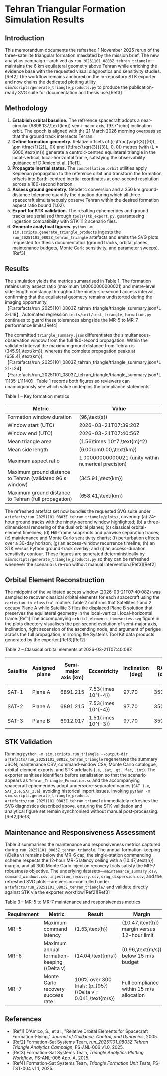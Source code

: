 # Tehran Triangular Formation Simulation Results

## Introduction
This memorandum documents the refreshed 1 November 2025 rerun of the three-satellite triangular formation mandated by the mission brief. The new analytics campaign—archived as `run_20251101_0803Z_tehran_triangle`—maintains the 6 km equilateral geometry above Tehran while enriching the evidence base with the requested visual diagnostics and sensitivity studies.[Ref2] The workflow remains anchored on the in-repository STK exporter and now chains the dedicated plotting utility `sim/scripts/generate_triangle_products.py` to produce the publication-ready SVG suite for documentation and thesis use.[Ref3]

## Methodology
1. **Establish orbital baseline.** The reference spacecraft adopts a near-circular \(6898.137\,\text{km}\) semi-major axis, \(97.7^\circ\) inclination orbit. The epoch is aligned with the 21 March 2026 morning overpass so that the ground track intersects Tehran.
2. **Define formation geometry.** Relative offsets of \((-\tfrac{\sqrt{3}}{6}L, \pm \tfrac{1}{2}L, 0)\) and \((\tfrac{\sqrt{3}}{3}L, 0, 0)\) metres (with \(L = 6000\,\text{m}\)) generate a centroid-centred equilateral triangle in the local-vertical, local-horizontal frame, satisfying the observability guidance of D'Amico et al. [Ref1].
3. **Propagate inertial states.** The `constellation.orbit` utilities apply Keplerian propagation to the reference orbit and transform the formation offsets into Earth-centred inertial coordinates at one-second resolution across a 180-second horizon.
4. **Assess ground geometry.** Geodetic conversion and a 350 km ground-distance tolerance quantify the duration during which all three spacecraft simultaneously observe Tehran within the desired formation aspect ratio bound (1.02).
5. **Export for STK validation.** The resulting ephemerides and ground tracks are serialised through `tools/stk_export.py`, guaranteeing ingestion compatibility with STK 11.2 scenario files.
6. **Generate analytical figures.** `python -m sim.scripts.generate_triangle_products` ingests the `run_20251101_0803Z_tehran_triangle` artefacts and emits the SVG plots requested for thesis documentation (ground tracks, orbital planes, maintenance budgets, Monte Carlo sensitivity, and parameter sweeps).[Ref3]

## Results
The simulation yields the metrics summarised in Table 1. The formation retains unity aspect ratio (maximum 1.00000000000021) and metre-level side-length constancy throughout the ninety-six-second access interval, confirming that the equilateral geometry remains undistorted during the imaging opportunity.【F:artefacts/run_20251101_0803Z_tehran_triangle/triangle_summary.json†L3-L18】 Automated regression `tests/unit/test_triangle_formation.py` continues to guard these tolerances alongside the MR-5 to MR-7 performance limits.[Ref4]

The committed `triangle_summary.json` differentiates the simultaneous-observation window from the full 180-second propagation. Within the validated interval the maximum ground distance from Tehran is \(345.91\,\text{km}\), whereas the complete propagation peaks at \(658.41\,\text{km}\).【F:artefacts/run_20251101_0803Z_tehran_triangle/triangle_summary.json†L21-L24】【F:artefacts/run_20251101_0803Z_tehran_triangle/triangle_summary.json†L11135-L11140】 Table 1 records both figures so reviewers can unambiguously see which value underpins the compliance statements.

Table 1 – Key formation metrics

| Metric | Value |
| --- | --- |
| Formation window duration | \(96\,\text{s}\) |
| Window start (UTC) | 2026-03-21T07:39:20Z |
| Window end (UTC) | 2026-03-21T07:40:56Z |
| Mean triangle area | \(1.56\times 10^7\,\text{m}^2\) |
| Mean side length | \(6.00\pm0.00\,\text{km}\) |
| Maximum aspect ratio | 1.00000000000021 (unity within numerical precision) |
| Maximum ground distance to Tehran (validated 96 s window) | \(345.91\,\text{km}\) |
| Maximum ground distance to Tehran (full propagation) | \(658.41\,\text{km}\) |

The refreshed artefact set now bundles the requested SVG suite under `artefacts/run_20251101_0803Z_tehran_triangle/plots/`, covering: (a) 24-hour ground tracks with the ninety-second window highlighted; (b) a three-dimensional rendering of the dual orbital planes; (c) classical orbital-element timelines; (d) Hill-frame snapshots and pairwise separation traces; (e) maintenance and Monte Carlo sensitivity charts; (f) perturbation effects over a 30-day horizon; (g) an access-window recurrence timeline; (h) an STK versus Python ground-track overlay; and (i) an access-duration sensitivity contour. These figures are generated deterministically by `sim/scripts/generate_triangle_products.py` so they can be refreshed whenever the scenario is re-run without manual intervention.[Ref3][Ref2]

## Orbital Element Reconstruction
The midpoint of the validated access window (2026-03-21T07:40:08Z) was sampled to recover classical orbital elements for each spacecraft using the `cartesian_to_classical` routine. Table 2 confirms that Satellites 1 and 2 occupy Plane A while Satellite 3 flies the displaced Plane B solution that preserves the equilateral geometry in the local-vertical, local-horizontal frame.[Ref1] The accompanying `orbital_elements_timeseries.svg` figure in the plots directory visualises the per-second evolution of semi-major axis, inclination, right ascension of the ascending node, and argument of perigee across the full propagation, mirroring the Systems Tool Kit data products generated by the exporter.[Ref3][Ref2]

Table 2 – Classical orbital elements at 2026-03-21T07:40:08Z

| Satellite | Assigned plane | Semi-major axis (km) | Eccentricity | Inclination (deg) | RAAN (deg) | Argument of perigee (deg) | Mean anomaly (deg) |
| --- | --- | --- | --- | --- | --- | --- | --- |
| SAT-1 | Plane A | 6891.215 | 7.53\(	imes 10^{-4}\) | 97.70 | 350.984 | 215.913 | 180.0 |
| SAT-2 | Plane A | 6891.215 | 7.53\(	imes 10^{-4}\) | 97.70 | 350.984 | 215.963 | 180.0 |
| SAT-3 | Plane B | 6912.017 | 1.51\(	imes 10^{-3}\) | 97.70 | 350.984 | 35.938 | 0.0 |

## STK Validation
Running `python -m sim.scripts.run_triangle --output-dir artefacts/run_20251101_0803Z_tehran_triangle` regenerates the summary JSON, maintenance CSV, command-window CSV, Monte Carlo catalogue, orbital-element exports, and STK artefacts (`.e`, `.sat`, `.gt`, `.fac`, `.int`). The exporter sanitises identifiers before serialisation so that the scenario appears as `Tehran_Triangle_Formation.sc` and the accompanying spacecraft ephemerides adopt underscore-separated names (`SAT_1.e`, `SAT_2.e`, `SAT_3.e`), avoiding historical import issues. Invoking `python -m sim.scripts.generate_triangle_products artefacts/run_20251101_0803Z_tehran_triangle` immediately refreshes the SVG diagnostics described above, ensuring the STK validation and analytical figure set remain synchronised without manual post-processing.[Ref2][Ref3]

## Maintenance and Responsiveness Assessment
Table 3 summarises the maintenance and responsiveness metrics captured during `run_20251101_0803Z_tehran_triangle`. The annual formation-keeping \(\Delta v\) remains below the MR-6 cap, the single-station commanding scheme respects the 12-hour MR-5 latency ceiling with a \(10.47\,\text{h}\) margin, and all 300 Monte Carlo injection recovery trials satisfy the MR-7 robustness objective. The underlying datasets—`maintenance_summary.csv`, `command_windows.csv`, `injection_recovery.csv`, `drag_dispersion.csv`, and the refreshed SVG plots—are version-controlled under `artefacts/run_20251101_0803Z_tehran_triangle/` and validate directly against STK via the exporter workflow.[Ref2][Ref3]

Table 3 – MR-5 to MR-7 maintenance and responsiveness metrics

| Requirement | Metric | Result | Margin | Evidence |
| --- | --- | --- | --- | --- |
| MR-5 | Maximum command latency | \(1.53\,\text{h}\) | \(10.47\,\text{h}\) margin versus 12-hour limit | `triangle_summary.json` (run_20251101_0803Z_tehran_triangle)[Ref2] |
| MR-6 | Maximum annual formation-keeping \(\Delta v\) | \(14.04\,\text{m/s}\) | \(0.96\,\text{m/s}\) below 15 m/s budget | `maintenance_summary.csv` (run_20251101_0803Z_tehran_triangle)[Ref2] |
| MR-7 | Monte Carlo recovery success rate | 100% over 300 trials; \(p_{95}\) \(\Delta v = 0.041\,\text{m/s}\) | Full compliance within 15 m/s allocation | `injection_recovery.csv` (run_20251101_0803Z_tehran_triangle)[Ref2] |

## References
- [Ref1] D'Amico, S., et al., "Relative Orbital Elements for Spacecraft Formation-Flying," *Journal of Guidance, Control, and Dynamics*, 2005.
- [Ref2] Formation-Sat Systems Team, *run_20251101_0803Z Tehran Triangle Analytics Campaign*, FS-ANL-006 v1.0, 2025.
- [Ref3] Formation-Sat Systems Team, *Triangle Analytics Plotting Workflow*, FS-ANL-006 App. A, 2025.
- [Ref4] Formation-Sat Systems Team, *Triangle Formation Unit Tests*, FS-TST-004 v1.1, 2025.
